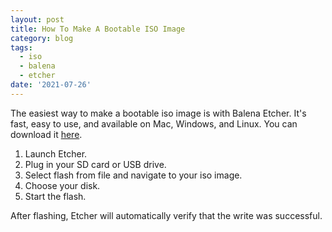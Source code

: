```yaml
---
layout: post
title: How To Make A Bootable ISO Image
category: blog
tags:
  - iso
  - balena
  - etcher
date: '2021-07-26'
---
```

The easiest way to make a bootable iso image is with Balena Etcher. It's fast, easy to use, and available on Mac, Windows, and Linux. You can download it [here](https://www.balena.io/etcher/).

1. Launch Etcher.
2. Plug in your SD card or USB drive.
3. Select flash from file and navigate to your iso image.
4. Choose your disk.
5. Start the flash.

After flashing, Etcher will automatically verify that the write was successful.
